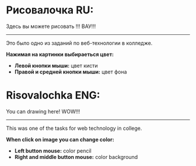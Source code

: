 # Рисовалочка RU:
Здесь вы можете рисовать !!! ВАУ!!!
***
Это было одно из заданий по веб-технологии в колледже.

**Нажимая на картинки выбираеться цвет:**
* **Левой кнопки мыши:** цвет кисти
* **Правой и средней кнопки мыши:** цвет фона 

# Risovalochka ENG:
You can drawing here! WOW!!!
***
This was one of the tasks for web technology in college.

**When click on image you can change color:**
* **Left button mouse:** color pencil
* **Right and middle button mouse:** color background 

